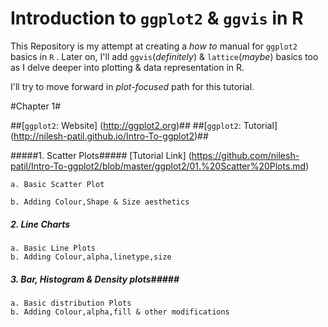 Introduction to `ggplot2` & `ggvis` in R
========================================

This Repository is my attempt at creating a *how to* manual for `ggplot2` basics in `R` . Later on, I'll add `ggvis`(*definitely*) & `lattice`(*maybe*) basics too as I delve deeper into plotting & data representation in R.

I'll try to move forward in *plot-focused* path for this tutorial.

#Chapter 1#

##[`ggplot2`: Website]  (http://ggplot2.org)##
##[`ggplot2`: Tutorial] (http://nilesh-patil.github.io/Intro-To-ggplot2)##

#####1. Scatter Plots#####
[Tutorial Link] (https://github.com/nilesh-patil/Intro-To-ggplot2/blob/master/ggplot2/01.%20Scatter%20Plots.md)
    
    a. Basic Scatter Plot
    
    b. Adding Colour,Shape & Size aesthetics

##### 2. Line Charts #####

    a. Basic Line Plots
    b. Adding Colour,alpha,linetype,size

##### 3. Bar, Histogram & Density plots#####

    a. Basic distribution Plots
    b. Adding Colour,alpha,fill & other modifications
